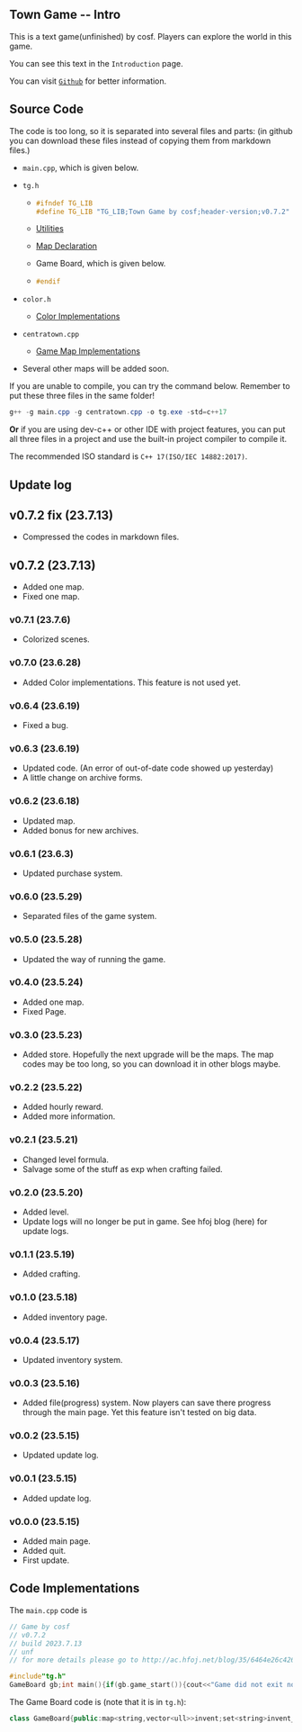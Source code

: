 ## Town Game -- Intro

This is a text game(unfinished) by cosf. Players can explore the world in this game.

You can see this text in the `Introduction` page.

You can visit [`Github`](https://github.com/FelixYu2021202/Town-Game/) for better information.

## Source Code

The code is too long, so it is separated into several files and parts: (in github you can download these files instead of copying them from markdown files.)

- `main.cpp`, which is given below.
- `tg.h`

  - ```cpp
    #ifndef TG_LIB
    #define TG_LIB "TG_LIB;Town Game by cosf;header-version;v0.7.2"
    ```

  - [Utilities](/blog/35/64731bf78710066d92d29796 "utility.md")
  - [Map Declaration](/blog/35/64731bf78710066d92d29796 "utility.md")
  - Game Board, which is given below.

  - ```cpp
    #endif
    ```

- `color.h`

  - [Color Implementations](/blog/35/649c3222da214f061b5d5cc5 "color.md")

- `centratown.cpp`

  - [Game Map Implementations](/blog/35/646cb7b28710066d92d00a77#1684846514151 "centratown.md")
- Several other maps will be added soon.

If you are unable to compile, you can try the command below. Remember to put these three files in the same folder!

```powershell
g++ -g main.cpp -g centratown.cpp -o tg.exe -std=c++17
```

**Or** if you are using dev-c++ or other IDE with project features, you can put all three files in a project and use the built-in project compiler to compile it.

The recommended ISO standard is `C++ 17(ISO/IEC 14882:2017)`.

## Update log

## v0.7.2 fix (23.7.13)

- Compressed the codes in markdown files.

## v0.7.2 (23.7.13)

- Added one map.
- Fixed one map.

### v0.7.1 (23.7.6)

- Colorized scenes.

### v0.7.0 (23.6.28)

- Added Color implementations.
  This feature is not used yet.

### v0.6.4 (23.6.19)

- Fixed a bug.

### v0.6.3 (23.6.19)

- Updated code. (An error of out-of-date code showed up yesterday)
- A little change on archive forms.

### v0.6.2 (23.6.18)

- Updated map.
- Added bonus for new archives.

### v0.6.1 (23.6.3)

- Updated purchase system.

### v0.6.0 (23.5.29)

- Separated files of the game system.

### v0.5.0 (23.5.28)

- Updated the way of running the game.

### v0.4.0 (23.5.24)

- Added one map.
- Fixed Page.

### v0.3.0 (23.5.23)

- Added store.
  Hopefully the next upgrade will be the maps.
  The map codes may be too long, so you can download it in other blogs maybe.

### v0.2.2 (23.5.22)

- Added hourly reward.
- Added more information.

### v0.2.1 (23.5.21)

- Changed level formula.
- Salvage some of the stuff as exp when crafting failed.

### v0.2.0 (23.5.20)

- Added level.
- Update logs will no longer be put in game.
  See hfoj blog (here) for update logs.

### v0.1.1 (23.5.19)

- Added crafting.

### v0.1.0 (23.5.18)

- Added inventory page.

### v0.0.4 (23.5.17)

- Updated inventory system.

### v0.0.3 (23.5.16)

- Added file(progress) system.
  Now players can save there progress through the main page.
  Yet this feature isn't tested on big data.

### v0.0.2 (23.5.15)

- Updated update log.

### v0.0.1 (23.5.15)

- Added update log.

### v0.0.0 (23.5.15)

- Added main page.
- Added quit.
- First update.

## Code Implementations

The `main.cpp` code is

```cpp
// Game by cosf
// v0.7.2
// build 2023.7.13
// unf
// for more details please go to http://ac.hfoj.net/blog/35/6464e26c426c19a595da2748#1684333164277

#include"tg.h"
GameBoard gb;int main(){if(gb.game_start()){cout<<"Game did not exit normally."<<endc;return-1;}return 0;}
```

The Game Board code is (note that it is in `tg.h`):

```cpp
class GameBoard{public:map<string,vector<ull>>invent;set<string>invent_names;mt19937_64 tst;void invent_cleanup(){set<string>res_in;for(string in:invent_names){int ii=0;for(int i=0;i<10;i++){if(invent[in][i]!=0){res_in.insert(in);ii=1;break;}}if(!ii&&invent[in].size()){invent.erase(in);}}invent_names=res_in;}void invent_add(string type,int lv,ull num){if(!invent_names.count(type)){invent_names.insert(type);invent[type]=vector<ull>(10);}invent[type][lv]+=num;}bool check_purchase(string type,int lv,ull num){if(!invent_names.count(type)){return false;}return invent[type][lv]>=num;}void invent_purchase(string type,int lv,ull num){invent[type][lv]-=num;}ull sucde[9]={4,20,100,50,100,250,1000,4000,20000};ull sucnu[9]={1,1,3,1,1,1,1,1,1};ull cvslu[9]={3,15,20,30,50,100,250,750,2500};ull cvsld[10]={0,5,25,45,70,150,400,1500,7000,35000};ull craft(ull num,ull de,ull nu){ull res=0;for(int i=1;i<=num;i++){res+=(tst()%de)<nu;}return res;}string scr[10]={"25%   ","5%    ","3%    ","2%    ","1%    ","0.4%  ","0.1%  ","0.025%","0.005%"};vector<void(*)()>lvc;int level=1;ull lne[100]={0,100,250,1250,5000,25000,125000,500000,2500000,12500000,50000000,250000000,1250000000,5000000000};ull expr[10]={0,0,0,1,1,2,4,7,14};ull exp=0;vector<pii>ulb{{0,0},{0,10},{1,10},{2,9},{3,6},{3,35},{4,8},{5,1},{5,6},{5,16},{6,1},{6,5},{6,15},{7,1}};void update_level(){while(exp>=lne[level]){exp-=lne[level];invent_add("coin",ulb[level].first,ulb[level].second);level++;}}void get_exp(ull num){exp+=num;update_level();}ull lstr=0;pii purchase(string sn,string in,int sc,int c){vector<int>able;vector<ull>nd(10,0);int c0=c;for(int i=sc;i;i--){c0*=cvsld[i];}for(int i=0;i<sc;i++){if(check_purchase(in,i,c0)){able.push_back(i);nd[i]=c0;}c0/=cvsld[i+1];}for(int i=sc;i<10;i++){if(check_purchase(in,i,c)){able.push_back(i);nd[i]=c;}c=ceil(c*1.0L/cvslu[i]);}if(!able.size()){lvc[sc]();cout<<"   Purchase"<<endc;cout<<endc;cout<<red<<"You don't have enough to buy it!"<<endc;cout<<"Enter to be back."<<endc;string input;getline(cin,input);return{-1,-1};}int slen=max(8UL,2+in.length());lvc[sc]();cout<<"   Purchase"<<endc;cout<<sn<<endc;cout<<endc;cout<<"These are the options you can choose (only one):"<<endc;cout<<yellow<<"|"<<string("-")*slen<<"|"<<string("-------|")*able.size()<<endc;cout<<yellow<<"| "<<left<<setw(slen-1)<<"level"<<"|";for(int i:able){lvc[i]();cout<<"  "<<left<<setw(4)<<i<<yellow<<" |";}cout<<endc;cout<<yellow<<"|"<<string("-")*slen<<"|"<<string("-------|")*able.size()<<endc;cout<<yellow<<"| "<<left<<setw(slen-1)<<in<<"|";for(int i:able){lvc[i]();cout<<"  "<<left<<setw(4)<<itos(invent[in][i])<<yellow<<" |";}cout<<endc;cout<<yellow<<"|"<<string("-")*slen<<"|"<<string("-------|")*able.size()<<endc;cout<<yellow<<"|"<<string(" ")*slen<<"|";for(int i:able){cout<<red<<" -"<<left<<setw(4)<<itos(nd[i])<<yellow<<" |";}cout<<endc;cout<<yellow<<"|"<<string("-")*slen<<"|"<<string("-------|")*able.size()<<endc;cout<<yellow<<"| "<<left<<setw(slen-1)<<"result"<<"|";for(int i:able){lvc[i]();cout<<"  "<<left<<setw(4)<<itos(invent[in][i]-nd[i])<<yellow<<" |";}cout<<endc;cout<<yellow<<"|"<<string("-")*slen<<"|"<<string("-------|")*able.size()<<endc;cout<<"Please enter the choice("<<green<<"0"<<reset<<" ~ "<<white<<"9"<<reset<<") or abort(any other)."<<endc;string input;getline(cin,input);if(isdigit(input[0])){if(nd[input[0]^'0']){invent_purchase(in,input[0]^'0',nd[input[0]^'0']);return{input[0]^'0',nd[input[0]^'0']};}}return{-1,0};}pii consume(string sn,string in,int sc,ull de,ull num,ull mud,ull mun){vector<int>able;vector<puu>rate;for(int i=0;i<10;i++){if(check_purchase(in,i,1)){able.push_back(i);}}while(sc>0){de*=mun;num*=mud;tie(de,num)=reduce({de,num});sc--;}cout<<"   Choose one to consume."<<endc;cout<<sn<<endc;cout<<endc;int slen=max(13UL,in.length()+2);cout<<"These are the options you can choose (only one):"<<endc;cout<<yellow<<"|"<<string("-")*slen<<"|"<<string("--------|")*able.size()<<endc;cout<<yellow<<"| "<<left<<setw(slen-1)<<"level"<<"|";for(int i:able){lvc[i]();cout<<" "<<left<<setw(6)<<i<<yellow<<" |";}cout<<endc;cout<<yellow<<"|"<<string("-")*slen<<"|"<<string("--------|")*able.size()<<endc;cout<<yellow<<"| "<<left<<setw(slen-1)<<in<<"|";for(int i:able){lvc[i]();cout<<" "<<left<<setw(6)<<itos(invent[in][i])<<yellow<<" |";}cout<<endc;cout<<yellow<<"|"<<string("-")*slen<<"|"<<string("--------|")*able.size()<<endc;cout<<yellow<<"| "<<left<<setw(slen-1)<<"remain rate"<<"|";for(int i=0;i<9;i++){rate.push_back({de,num});if(binary_search(able.begin(),able.end(),i)){lvc[i]();cout<<" "<<left<<setw(5)<<to_string(num*100UL*1.0L/de).substr(0,5)<<"%"<<yellow<<" |";}de*=mud;num*=mun;tie(de,num)=reduce({de,num});}cout<<endc;cout<<yellow<<"|"<<string("-")*slen<<"|"<<string("--------|")*able.size()<<endc;cout<<"Please enter the choice("<<green<<"0"<<reset<<" ~ "<<white<<"9"<<reset<<") or abort(any other)."<<endc;string input;getline(cin,input);if(isdigit(input[0])){if(binary_search(able.begin(),able.end(),input[0]^'0')){ull rem=craft(1UL,rate[input[0]^'0'].first,rate[input[0]^'0'].second);if(!rem){invent_purchase(in,input[0]^'0',1);}return{input[0]^'0',1UL-rem};}}return{-1,0};}SGET_RET main_page(string arg){cout<<"          Main page"<<endc;cout<<magenta<<"> Inventory(C) > Level(E)"<<endc;cout<<green<<"> Store(P)"<<endc;cout<<blue<<"> Explore(F)"<<endc;cout<<green<<"> Load(L)      > Save(S)"<<endc;cout<<red<<"> Quit(Q)      > Save & Quit(A)"<<endc;cout<<"> Introduction(I)"<<endc;string input;while(getline(cin,input)){System_Clear();if(input=="Q"){return sget("exit;exit;");}elif(input=="I"){return sget("introduction;exit;");}elif(input=="L"){return sget("load_invent;load;");}elif(input=="S"){return sget("load_invent;save;main_page;");}elif(input=="A"){return sget("load_invent;save;exit;");}elif(input=="C"){return sget("invent_page;main_page;exit;");}elif(input=="E"){return sget("level_page;main_page;exit;");}elif(input=="P"){return sget("store_page;main_page;exit;");}elif(input=="F"){return sget("town_1;main_page;exit;");}cout<<"          Main page"<<endc;cout<<magenta<<"> Inventory(C) > Level(E)"<<endc;cout<<green<<"> Store(P)"<<endc;cout<<blue<<"> Explore(F)"<<endc;cout<<green<<"> Load(L)      > Save(S)"<<endc;cout<<red<<"> Quit(Q)      > Save & Quit(A)"<<endc;cout<<"> Introduction(I)"<<endc;}return sget("exit;exit;");}SGET_RET introduction(string arg){cout<<"    Introduction"<<endc;cout<<"This is a text game(unfinished) by "<<blue<<"cosf"<<reset<<". Players can explore the world in this game."<<endc;cout<<endc;cout<<red<<"> Exit(Q)"<<endc;string input;while(getline(cin,input)){System_Clear();if(input=="Q"){return sget("main_page;exit;");}cout<<"    Introduction"<<endc;cout<<"This is a text game(unfinished) by "<<blue<<"cosf"<<reset<<". Players can explore the world in this game."<<endc;cout<<endc;cout<<red<<"> Exit(Q)"<<endc;}return sget("exit;exit;");}SGET_RET load_invent(string arg){SGET_RET par=sget(arg);if(par.curtsk=="save"){cout<<green<<"   Save Game Progress"<<endc;cout<<"Which file do you want to save to?"<<endc<<green;string fin;cin>>fin;cout<<reset;invent_cleanup();update_level();ofstream file(fin);file<<"comment;saved - "<<time(0)<<", load saved;";file<<"invent;"<<invent.size()<<";";for(pair<string,vector<ull>>iter:invent){file<<iter.first<<";";for(int i=0;i<10;i++){file<<iter.second[i]<<";";}}file<<"level;"<<level<<";"<<exp<<";";file<<"reward;"<<lstr<<";";file<<"maps;";file<<"town_1;"<<town_1.save();file<<"plains_2;"<<plains_2.save();file.close();return sget(par.curarg+"exit;");}elif(par.curtsk=="load"){cout<<green<<"   Load Game Progress"<<endc;cout<<"Which file do you want to load?"<<endc<<green;string fin;cin>>fin;cout<<reset;ifstream file(fin);invent.clear();invent_names.clear();string dat;getline(file,dat);SGET_RET tgm=sget(dat);while(tgm.curtsk.size()){if(tgm.curtsk=="comment"){next(tgm);next(tgm);}if(tgm.curtsk=="invent"){next(tgm);int nos=stoi(tgm.curtsk);next(tgm);for(int i=0;i<nos;i++){string stfn=tgm.curtsk;next(tgm);for(int j=0;j<10;j++){invent_add(stfn,j,stoi(tgm.curtsk));next(tgm);}}}if(tgm.curtsk=="level"){next(tgm);level=stoi(tgm.curtsk);next(tgm);exp=stoi(tgm.curtsk);next(tgm);}if(tgm.curtsk=="reward"){next(tgm);lstr=stoi(tgm.curtsk);next(tgm);}if(tgm.curtsk=="maps"){next(tgm);if(tgm.curtsk=="town_1"){tgm=town_1.load(tgm);}if(tgm.curtsk=="plains_2"){tgm=plains_2.load(tgm);}}}invent_cleanup();update_level();return sget("main_page;exit;");}return sget("exit;exit;");}SGET_RET invent_page(string arg){invent_cleanup();string craft_line="(Place for crafting)";cout<<magenta<<"    Inventory"<<endc;cout<<endc;cout<<red<<craft_line<<endc;cout<<endc;cout<<yellow<<"|--------------------|------|------|------|------|------|------|------|------|------|------|"<<endc;cout<<yellow<<"| Name of Stuff      |";for(int i=0;i<10;i++){lvc[i]();cout<<" lv."<<i<<" "<<yellow<<"|";}cout<<endc;for(string in:invent_names){cout<<yellow<<"|--------------------|------|------|------|------|------|------|------|------|------|------|"<<endc;cout<<"| "<<left<<setw(18)<<in<<" |";for(int i=0;i<10;i++){lvc[i]();cout<<" "<<left<<setw(4)<<itos(invent[in][i])<<" "<<yellow<<"|";}cout<<endc;}cout<<yellow<<"|--------------------|------|------|------|------|------|------|------|------|------|------|"<<endc;cout<<endc;cout<<red<<"> Exit(Q)"<<endc;cout<<magenta<<"> Craft(C): "<<reset<<"the form is \"" << magenta << "C" << reset << ";type;" << yellow << "level" << reset << ";number;\", for example, \"" << magenta << "C" << reset << ";wood;" << green << "0" << reset << ";2\""<<endc;cout<<red<<"tips: Make sure you really want to craft it, since it's not undo-able."<<endc;cout<<"The success rates are:"<<endc;cout<<yellow<<"|--------|--------|--------|--------|--------|--------|--------|--------|--------|"<<endc;cout<<yellow<<"|";for(int i=0;i<9;i++){cout<<" "<<reset<<"lv";lvc[i]();cout<<i<<reset<<"=>";lvc[i+1]();cout<<i+1<<yellow<<" |";}cout<<endc;cout<<yellow<<"|";for(int i=0;i<9;i++){lvc[i+1]();cout<<" "<<scr[i]<<" "<<yellow<<"|";}cout<<endc;cout<<yellow<<"|--------|--------|--------|--------|--------|--------|--------|--------|--------|"<<endc;cout<<endc;cout<<green<<"> Hourly Reward(D): if the last time you get this reward is over 1h, you will get 10 lv.0(1 for lv. 6+, 2 for lv. 9+) coins."<<endc;string input;while(getline(cin,input)){if(input=="Q"){return sget(arg);}elif(input=="D"){ull now=time(0);if(now-lstr>=3600){lstr=now;if(level<6){invent_add("coin",0,10);}elif(level<9){invent_add("coin",1,10);}else{invent_add("coin",2,10);}}}else{SGET_RET intask=sget(input);if(intask.curtsk=="C"){next(intask);string in=intask.curtsk;next(intask);int lv=stoi(intask.curtsk);next(intask);ull nb=stoi(intask.curtsk);if(invent_names.count(in)&&0<=lv&&lv<9&&invent[in][lv]>=nb){ull suc=craft(nb,sucde[lv],sucnu[lv]);ull fld=nb-suc;get_exp(fld*expr[lv]);craft_line=" lv."+itos(lv)+" "+in+" * "+itos(nb)+" ==> lv."+itos(lv+1)+" "+in+" * "+itos(suc);invent_add(in,lv+1,suc);invent_purchase(in,lv,nb);}}}System_Clear();cout<<magenta<<"    Inventory"<<endc;cout<<endc;cout<<red<<craft_line<<endc;cout<<endc;cout<<yellow<<"|--------------------|------|------|------|------|------|------|------|------|------|------|"<<endc;cout<<yellow<<"| Name of Stuff      |";for(int i=0;i<10;i++){lvc[i]();cout<<" lv."<<i<<" "<<yellow<<"|";}cout<<endc;for(string in:invent_names){cout<<yellow<<"|--------------------|------|------|------|------|------|------|------|------|------|------|"<<endc;cout<<"| "<<left<<setw(18)<<in<<" |";for(int i=0;i<10;i++){lvc[i]();cout<<" "<<left<<setw(4)<<itos(invent[in][i])<<" "<<yellow<<"|";}cout<<endc;}cout<<yellow<<"|--------------------|------|------|------|------|------|------|------|------|------|------|"<<endc;cout<<endc;cout<<red<<"> Exit(Q)"<<endc;cout<<magenta<<"> Craft(C): "<<reset<<"the form is \"" << magenta << "C" << reset << ";type;" << yellow << "level" << reset << ";number;\", for example, \"" << magenta << "C" << reset << ";wood;" << green << "0" << reset << ";2\""<<endc;cout<<red<<"tips: Make sure you really want to craft it, since it's not undo-able."<<endc;cout<<"The success rates are:"<<endc;cout<<yellow<<"|--------|--------|--------|--------|--------|--------|--------|--------|--------|"<<endc;cout<<yellow<<"|";for(int i=0;i<9;i++){cout<<" "<<reset<<"lv";lvc[i]();cout<<i<<reset<<"=>";lvc[i+1]();cout<<i+1<<yellow<<" |";}cout<<endc;cout<<yellow<<"|";for(int i=0;i<9;i++){lvc[i+1]();cout<<" "<<scr[i]<<" "<<yellow<<"|";}cout<<endc;cout<<yellow<<"|--------|--------|--------|--------|--------|--------|--------|--------|--------|"<<endc;cout<<endc;cout<<green<<"> Hourly Reward(D): if the last time you get this reward is over 1h, you will get 10 lv.0(1 for lv. 6+, 2 for lv. 9+) coins."<<endc;}return sget(arg);}SGET_RET level_page(string arg){update_level();cout<<magenta<<"    Level"<<endc;cout<<"Currently your level is lv.";lvc[level-1]();cout<<level<<magenta<<'.'<<endc;lvc[level-1]();cout<<right<<setw(15)<<exp<<reset<<" / ";lvc[level-1]();cout<<left<<setw(15)<<lne[level]<<endc;int sw=exp*31/lne[level];int rt=31-sw;cout<<"[";lvc[level-1]();cout<<string("*")*sw<<reset<<string(" ")*rt<<"]"<<endc;cout<<endc;cout<<"> Exit(Q)"<<endc;string input;while(getline(cin,input)){if(input=="Q"){return sget(arg);}}return sget(arg);}SGET_RET store_page(string arg){cout<<"   Version's Offer"<<endc;cout<<endc;cout<<green<<"> lv.0 wood * 10 (5 * lv.0 coins) (1)"<<endc;cout<<green<<"> lv.0 rock * 10 (6 * lv.0 coins) (2)"<<endc;cout<<yellow<<"> lv.1 stone * 1 (3 * lv.1 coins) (3)"<<endc;cout<<yellow<<"> lv.1 plank * 1 (2 * lv.1 coins) (4)"<<endc;cout<<endc;cout<<"> Exit(Q)"<<endc;string input;while(getline(cin,input)){if(input=="Q"){return sget(arg);}elif(input=="1"){if(purchase("lv.0 wood * 10","coin",0,5).first!=-1){invent_add("wood",0,10);}}elif(input=="2"){if(purchase("lv.0 rock * 10","coin",0,6).first!=-1){invent_add("rock",0,10);}}elif(input=="3"){if(purchase("lv.1 stone * 1","coin",1,3).first!=-1){invent_add("stone",1,1);}}elif(input=="4"){if(purchase("lv.1 plank * 1","coin",1,2).first!=-1){invent_add("plank",1,1);}}System_Clear();cout<<"   Version's Offer"<<endc;cout<<endc;cout<<green<<"> lv.0 wood * 10 (5 * lv.0 coins) (1)"<<endc;cout<<green<<"> lv.0 rock * 10 (6 * lv.0 coins) (2)"<<endc;cout<<yellow<<"> lv.1 stone * 1 (3 * lv.1 coins) (3)"<<endc;cout<<yellow<<"> lv.1 plank * 1 (2 * lv.1 coins) (4)"<<endc;cout<<endc;cout<<"> Exit(Q)"<<endc;}return sget(arg);}Town_1 town_1;Plains_2 plains_2;GameBoard(){tst=mt19937_64(time(0));invent_add("coin",0,50);lvc.push_back(set_green);lvc.push_back(set_green);lvc.push_back(set_yellow);lvc.push_back(set_yellow);lvc.push_back(set_blue);lvc.push_back(set_magenta);lvc.push_back(set_red);lvc.push_back(set_cyan);lvc.push_back(set_black);lvc.push_back(set_white);}int game_start(){string start_task="main_page;exit;";SGET_RET task=sget(start_task);while(task.curtsk.size()){System_Clear();if(task.curtsk=="main_page"){task=main_page(task.curarg);}elif(task.curtsk=="exit"){return 0;}elif(task.curtsk=="introduction"){task=introduction(task.curarg);}elif(task.curtsk=="load_invent"){task=load_invent(task.curarg);}elif(task.curtsk=="invent_page"){task=invent_page(task.curarg);}elif(task.curtsk=="level_page"){task=level_page(task.curarg);}elif(task.curtsk=="store_page"){task=store_page(task.curarg);}elif(task.curtsk=="town_1"){task=town_1(task.curarg);}elif(task.curtsk=="plains_2"){task=plains_2(task.curarg);}else{task=SGET_RET{};}}return-1;}};
```
